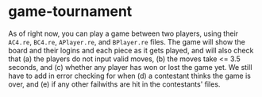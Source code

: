 # game-tournament

As of right now, you can play a game between two players, using their `AC4.re`, `BC4.re`, `APlayer.re`, and `BPlayer.re` files. The game will show the board and their logins and each piece as it gets played, and will also check that (a) the players do not input valid moves, (b) the moves take <= 3.5 seconds, and (c) whether any player has won or lost the game yet. We still have to add in error checking for when (d) a contestant thinks the game is over, and (e) if any other failwiths are hit in the contestants' files.
